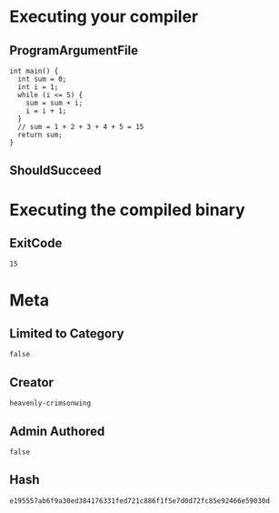 # Executing your compiler

## ProgramArgumentFile

```
int main() {
  int sum = 0;
  int i = 1;
  while (i <= 5) {
    sum = sum + i;
    i = i + 1;
  }
  // sum = 1 + 2 + 3 + 4 + 5 = 15
  return sum;
}
```

## ShouldSucceed

# Executing the compiled binary

## ExitCode

```
15
```

# Meta

## Limited to Category

```
false
```

## Creator

```
heavenly-crimsonwing
```

## Admin Authored

```
false
```

## Hash

```
e195557ab6f9a30ed384176331fed721c886f1f5e7d0d72fc85e92466e59030d
```
